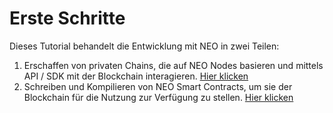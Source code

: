 # Erste Schritte
Dieses Tutorial behandelt die Entwicklung mit NEO in zwei Teilen:
1.	Erschaffen von privaten Chains, die auf NEO Nodes basieren und mittels API / SDK mit der Blockchain interagieren. [Hier klicken](https://github.com/neo-project/docs/blob/master/en-us/node/introduction.md)
2.	Schreiben und Kompilieren von NEO Smart Contracts, um sie der Blockchain für die Nutzung zur Verfügung zu stellen. [Hier klicken](sc/Einführung.md)  

